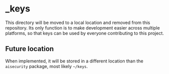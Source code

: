 # _keys

This directory will be moved to a local location and removed from this repository. Its only function is to make development easier across multiple platforms, so that keys can be used by everyone contributing to this project.

## Future location

When implemented, it will be stored in a different location than the `aisecurity` package, most likely `~/keys`.